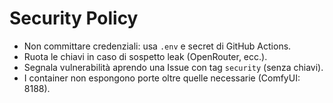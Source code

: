 # Security Policy

- Non committare credenziali: usa `.env` e secret di GitHub Actions.
- Ruota le chiavi in caso di sospetto leak (OpenRouter, ecc.).
- Segnala vulnerabilità aprendo una Issue con tag `security` (senza chiavi).
- I container non espongono porte oltre quelle necessarie (ComfyUI: 8188).
